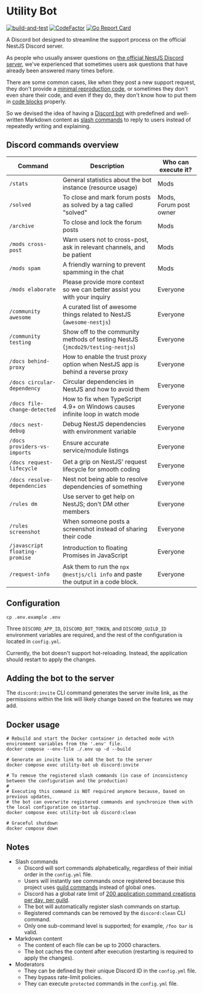 # Utility Bot

[![build-and-test](https://github.com/nestjs-discord/utility-bot/actions/workflows/build-and-test.yaml/badge.svg)](https://github.com/nestjs-discord/utility-bot/actions/workflows/build-and-test.yaml)
[![CodeFactor](https://www.codefactor.io/repository/github/nestjs-discord/utility-bot/badge/main)](https://www.codefactor.io/repository/github/nestjs-discord/utility-bot/overview/main)
[![Go Report Card](https://goreportcard.com/badge/github.com/nestjs-discord/utility-bot)](https://goreportcard.com/report/github.com/nestjs-discord/utility-bot)

A Discord bot designed to streamline the support process on the official NestJS Discord server.

As people who usually answer questions on [the official NestJS Discord server](https://discord.gg/nestjs), we've experienced that sometimes users ask questions that have already been answered many times before.

There are some common cases, like when they post a new support request, they don't provide a [minimal reproduction code](https://minimum-reproduction.wtf/), or sometimes they don't even share their code, and even if they do, they don't know how to put them in [code blocks](https://gist.github.com/matthewzring/9f7bbfd102003963f9be7dbcf7d40e51#code-blocks) properly.

So we devised the idea of having a [Discord bot](https://discord.com/developers/docs/intro#bots-and-apps) with predefined and well-written Markdown content as [slash commands](https://discord.com/developers/docs/interactions/application-commands) to reply to users instead of repeatedly writing and explaining.

## Discord commands overview

| Command                        | Description                                                                      | Who can execute it?    |
|--------------------------------|----------------------------------------------------------------------------------|------------------------|
| `/stats`                       | General statistics about the bot instance (resource usage)                       | Mods                   |
| `/solved`                      | To close and mark forum posts as solved by a tag called "solved"                 | Mods, Forum post owner |
| `/archive`                     | To close and lock the forum posts                                                | Mods                   |
| `/mods cross-post`             | Warn users not to cross-post, ask in relevant channels, and be patient           | Mods                   |
| `/mods spam`                   | A friendly warning to prevent spamming in the chat                               | Mods                   |
| `/mods elaborate`              | Please provide more context so we can better assist you with your inquiry        | Everyone               |
| `/community awesome`           | A curated list of awesome things related to NestJS (`awesome-nestjs`)            | Everyone               |
| `/community testing`           | Show off to the community methods of testing NestJS (`jmcdo29/testing-nestjs`)   | Everyone               |
| `/docs behind-proxy`           | How to enable the trust proxy option when NestJS app is behind a reverse proxy   | Everyone               |
| `/docs circular-dependency`    | Circular dependencies in NestJS and how to avoid them                            | Everyone               |
| `/docs file-change-detected`   | How to fix when TypeScript 4.9+ on Windows causes infinite loop in watch mode    | Everyone               |
| `/docs nest-debug`             | Debug NestJS dependencies with environment variable                              | Everyone               |
| `/docs providers-vs-imports`   | Ensure accurate service/module listings                                          | Everyone               |
| `/docs request-lifecycle`      | Get a grip on NestJS' request lifecycle for smooth coding                        | Everyone               |
| `/docs resolve-dependencies`   | Nest not being able to resolve dependencies of something                         | Everyone               |
| `/rules dm`                    | Use server to get help on NestJS; don't DM other members                         | Everyone               |
| `/rules screenshot`            | When someone posts a screenshot instead of sharing their code                    | Everyone               |
| `/javascript floating-promise` | Introduction to floating Promises in JavaScript                                  | Everyone               |
| `/request-info`                | Ask them to run the `npx @nestjs/cli info` and paste the output in a code block. | Everyone               |

## Configuration

```shell
cp .env.example .env
```

Three `DISCORD_APP_ID`, `DISCORD_BOT_TOKEN`, and `DISCORD_GUILD_ID` environment variables are required, and the rest of
the configuration is located in `config.yml`.

Currently, the bot doesn't support hot-reloading. Instead, the application should restart to apply the changes.

## Adding the bot to the server

The `discord:invite` CLI command generates the server invite link,
as the permissions within the link will likely change based on the features we may add.

## Docker usage

```shell
# Rebuild and start the Docker container in detached mode with environment variables from the '.env' file.
docker compose --env-file ./.env up -d --build

# Generate an invite link to add the bot to the server
docker compose exec utility-bot ub discord:invite

# To remove the registered slash commands (in case of inconsistency between the configuration and the production)
#
# Executing this command is NOT required anymore because, based on previous updates,
# the bot can overwrite registered commands and synchronize them with the local configuration on startup.
docker compose exec utility-bot ub discord:clean

# Graceful shutdown
docker compose down
```

## Notes

- Slash commands
  - Discord will sort commands alphabetically, regardless of their initial order in the `config.yml` file.
  - Users will instantly see commands once registered because this project uses [guild commands](https://discord.com/developers/docs/interactions/application-commands#registering-a-command) instead of global ones.
  - Discord has a global rate limit of [200 application command creations per day, per guild](https://discord.com/developers/docs/interactions/application-commands#registering-a-command).
  - The bot will automatically register slash commands on startup.
  - Registered commands can be removed by the `discord:clean` CLI command.
  - Only one sub-command level is supported; for example, `/foo bar` is valid.
- Markdown content
  - The content of each file can be up to 2000 characters.
  - The bot caches the content after execution (restarting is required to apply the changes).
- Moderators
  - They can be defined by their unique Discord ID in the `config.yml` file.
  - They bypass rate-limit policies.
  - They can execute `protected` commands in the `config.yml` file.

